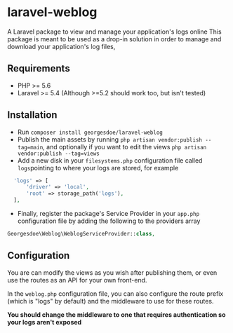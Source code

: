 # laravel-weblog
A Laravel package to view and manage your application's logs online
This package is meant to be used as a drop-in solution in order to manage and download your application's log files,

## Requirements
* PHP >= 5.6
* Laravel >= 5.4 (Although >=5.2 should work too, but isn't tested)

## Installation
* Run `composer install georgesdoe/laravel-weblog`
* Publish the main assets by running `php artisan vendor:publish --tag=main`,
and optionally if you want to edit the views `php artisan vendor:publish --tag=views`
* Add a new disk in your `filesystems.php` configuration file called `logs`pointing to where your logs are stored, for example
```php 
  'logs' => [
      'driver' => 'local',
      'root' => storage_path('logs'),
  ],
```
* Finally, register the package's Service Provider in your `app.php` configuration file by adding the following to the providers array
```php
Georgesdoe\Weblog\WeblogServiceProvider::class,
```
## Configuration
You are can modify the views as you wish after publishing them, or even use the routes as an API for your own front-end.

In the `weblog.php` configuration file, you can also configure the route prefix (which is "logs" by default) and the middleware to use for these routes.

**You should change the middleware to one that requires authentication so your logs aren't exposed**
